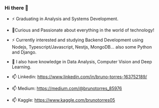 ### Hi there 👋

<!--
**Brunotorres15/Brunotorres15** is a ✨ _special_ ✨ repository because its `README.md` (this file) appears on your GitHub profile.

Here are some ideas to get you started:

- 🔭 I’m currently working on ...
- 🌱 I’m currently learning ...
- 👯 I’m looking to collaborate on ...
- 🤔 I’m looking for help with ...
- 💬 Ask me about ...
- 📫 How to reach me: ...
- 😄 Pronouns: ...
- ⚡ Fun fact: ...
-->
- ⚡ Graduating in Analysis and Systems Development.
- 🔭Curious and Passionate about everything in the world of technology!
- ⚡ Currently interested and studying Backend Development using Nodejs, Typescript/Javascript, Nestjs, MongoDB... also some Python and Django.
- 🔭 I also have knowledge in Data Analysis, Computer Vision and Deep Learning.

- 📫 Linkedin: https://www.linkedin.com/in/bruno-torres-163752189/
- 📫 Medium: https://medium.com/@brunotorres_85976
- 📫 Kaggle: https://www.kaggle.com/brunotorres05
